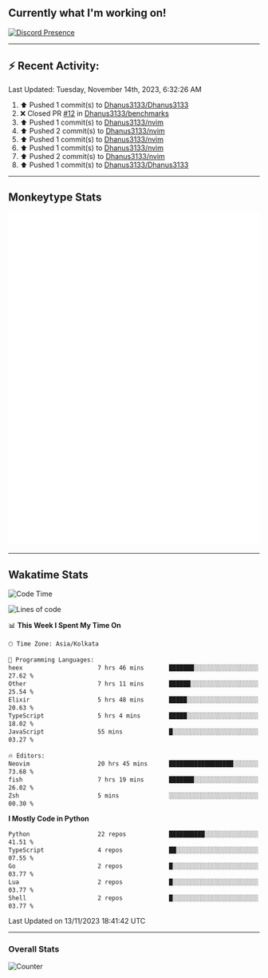 ## Currently what I'm working on!
[![Discord Presence](https://lanyard.cnrad.dev/api/534981034400284712)](https://discord.com/users/534981034400284712)

---

## :zap: Recent Activity:
<!--RECENT_ACTIVITY:last_update-->
Last Updated: Tuesday, November 14th, 2023, 6:32:26 AM
<!--RECENT_ACTIVITY:last_update_end-->
<!--RECENT_ACTIVITY:start-->
1. ⬆️ Pushed 1 commit(s) to [Dhanus3133/Dhanus3133](https://github.com/Dhanus3133/Dhanus3133)<br>
2. ❌ Closed PR [#12](https://github.com/Dhanus3133/benchmarks/pull/12) in [Dhanus3133/benchmarks](https://github.com/Dhanus3133/benchmarks)<br>
3. ⬆️ Pushed 1 commit(s) to [Dhanus3133/nvim](https://github.com/Dhanus3133/nvim)<br>
4. ⬆️ Pushed 2 commit(s) to [Dhanus3133/nvim](https://github.com/Dhanus3133/nvim)<br>
5. ⬆️ Pushed 1 commit(s) to [Dhanus3133/nvim](https://github.com/Dhanus3133/nvim)<br>
6. ⬆️ Pushed 1 commit(s) to [Dhanus3133/nvim](https://github.com/Dhanus3133/nvim)<br>
7. ⬆️ Pushed 2 commit(s) to [Dhanus3133/nvim](https://github.com/Dhanus3133/nvim)<br>
8. ⬆️ Pushed 1 commit(s) to [Dhanus3133/Dhanus3133](https://github.com/Dhanus3133/Dhanus3133)<br>
<!--RECENT_ACTIVITY:end-->

---

## Monkeytype Stats
<a href="https://monkeytype.com/profile/dhanus">
  <img src="https://raw.githubusercontent.com/Dhanus3133/Dhanus3133/monkeytype/monkeytype-pb.svg" alt="Monkeytype Profile" />
</a>

---

## Wakatime Stats
<!--START_SECTION:waka-->
![Code Time](http://img.shields.io/badge/Code%20Time-1%2C357%20hrs%2019%20mins-blue)

![Lines of code](https://img.shields.io/badge/From%20Hello%20World%20I%27ve%20Written-4.7%20million%20lines%20of%20code-blue)

📊 **This Week I Spent My Time On** 

```text
🕑︎ Time Zone: Asia/Kolkata

💬 Programming Languages: 
heex                     7 hrs 46 mins       ███████░░░░░░░░░░░░░░░░░░   27.62 % 
Other                    7 hrs 11 mins       ██████░░░░░░░░░░░░░░░░░░░   25.54 % 
Elixir                   5 hrs 48 mins       █████░░░░░░░░░░░░░░░░░░░░   20.63 % 
TypeScript               5 hrs 4 mins        █████░░░░░░░░░░░░░░░░░░░░   18.02 % 
JavaScript               55 mins             █░░░░░░░░░░░░░░░░░░░░░░░░   03.27 % 

🔥 Editors: 
Neovim                   20 hrs 45 mins      ██████████████████░░░░░░░   73.68 % 
fish                     7 hrs 19 mins       ███████░░░░░░░░░░░░░░░░░░   26.02 % 
Zsh                      5 mins              ░░░░░░░░░░░░░░░░░░░░░░░░░   00.30 % 
```

**I Mostly Code in Python** 

```text
Python                   22 repos            ██████████░░░░░░░░░░░░░░░   41.51 % 
TypeScript               4 repos             ██░░░░░░░░░░░░░░░░░░░░░░░   07.55 % 
Go                       2 repos             █░░░░░░░░░░░░░░░░░░░░░░░░   03.77 % 
Lua                      2 repos             █░░░░░░░░░░░░░░░░░░░░░░░░   03.77 % 
Shell                    2 repos             █░░░░░░░░░░░░░░░░░░░░░░░░   03.77 % 
```




 Last Updated on 13/11/2023 18:41:42 UTC
<!--END_SECTION:waka-->
---

### Overall Stats

<img src="https://moe-counter.glitch.me/get/@Dhanus3133?theme=asoul" alt="Counter" />
